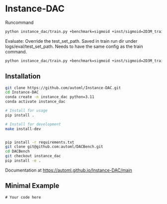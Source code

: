 # Instance-DAC

Runcommand
```bash
python instance_dac/train.py +benchmark=sigmoid +inst/sigmoid=2D3M_train
```

Evaluate:
Override the test_set_path. Saved in train run dir under logs/eval/test_set_path.
Needs to have the same config as the train command.
```bash
python instance_dac/train.py +benchmark=sigmoid +inst/sigmoid=2D3M_train evaluate=True benchmark.config.test_set_path=../instance_sets/sigmoid/sigmoid_2D3M_test.csv
```


## Installation
```bash
git clone https://github.com/automl/Instance-DAC.git
cd Instance-DAC
conda create -n instance_dac python=3.11
conda activate instance_dac

# Install for usage
pip install .

# Install for development
make install-dev


pip install -r requirements.txt
git clone git@github.com:automl/DACBench.git
cd DACBench
git checkout instance_dac
pip install -e .
```

Documentation at https://automl.github.io/Instance-DAC/main

## Minimal Example

```
# Your code here
```
